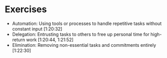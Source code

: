 # Exercises

- Automation: Using tools or processes to handle repetitive tasks without constant input [1:20:32]
- Delegation: Entrusting tasks to others to free up personal time for high-return work [1:20:44, 1:21:52]
- Elimination: Removing non-essential tasks and commitments entirely [1:22:30]
